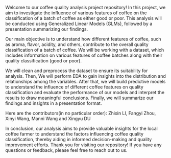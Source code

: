 Welcome to our coffee quality analysis project repository! In this project, we aim to investigate the influence of various features of coffee on the classification of a batch of coffee as either good or poor. This analysis will be conducted using Generalized Linear Models (GLMs), followed by a presentation summarizing our findings.

Our main objective is to understand how different features of coffee, such as aroma, flavor, acidity, and others, contribute to the overall quality classification of a batch of coffee.
We will be working with a dataset, which includes information on various features of coffee batches along with their quality classification (good or poor).

We will clean and preprocess the dataset to ensure its suitability for analysis. Then, We will perform EDA to gain insights into the distribution and relationships among the variables. After that, we will build predictive models to understand the influence of different coffee features on quality classification and evaluate the performance of our models and interpret the results to draw meaningful conclusions. Finally, we will summarize our findings and insights in a presentation format.

Here are the contributors(in no particular order): Zhixin LI, Fangyi Zhou, Xinyi Wang, Manni Wang and Xingyu DU

In conclusion, our analysis aims to provide valuable insights for the local coffee farmer to understand the factors influencing coffee quality classification, thereby aiding in informed decision-making and quality improvement efforts.
Thank you for visiting our repository! If you have any questions or feedback, please feel free to reach out to us.

